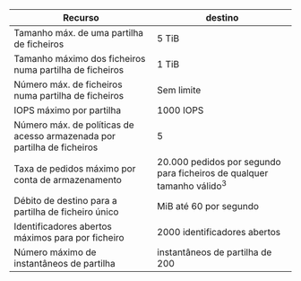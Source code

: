 | Recurso | destino |
|----------|---------------|
| Tamanho máx. de uma partilha de ficheiros | 5 TiB |
| Tamanho máximo dos ficheiros numa partilha de ficheiros | 1 TiB |
| Número máx. de ficheiros numa partilha de ficheiros | Sem limite |
| IOPS máximo por partilha | 1000 IOPS |
| Número máx. de políticas de acesso armazenada por partilha de ficheiros | 5 |
| Taxa de pedidos máximo por conta de armazenamento | 20.000 pedidos por segundo para ficheiros de qualquer tamanho válido<sup>3</sup> |
| Débito de destino para a partilha de ficheiro único | MiB até 60 por segundo |
| Identificadores abertos máximos para por ficheiro | 2000 identificadores abertos |
| Número máximo de instantâneos de partilha | instantâneos de partilha de 200 |
